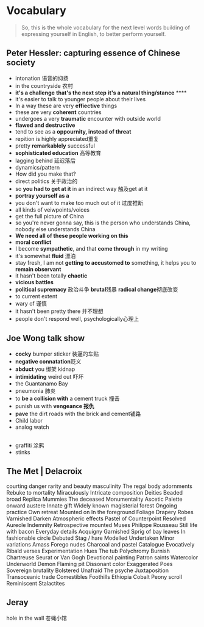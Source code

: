 # Vocabulary
>So, this is the whole vocabulary for the next level words building of expressing yourself in English, to better perform yourself.

## Peter Hessler: capturing essence of Chinese society
* intonation 语音的抑扬
* in the countryside 农村
* **it's a challenge** **that's the next step** **it's a natural thing/stance** ****
* it's easier to talk to younger people about their lives
* In a way these are very **effiective** things
* these are very **coherent** countries
* undergoes a very **traumatic** encounter with outside world
* **flawed and destructive**
* tend to see as a **oppournity, instead of threat**
* repition is highly appreciated重复
* pretty **remarkablely** successful
* **sophisticated education** 高等教育
* lagging behind 延迟落后
* dynamics/pattern
* How did you make that?
* direct politics 关于政治的
* so **you had to get at it** in an indirect way  触及get at it
* **portray yourself as a**
* you don't want to make too much out of it 过度推断
* all kinds of veiwpoints/voices
* get the full picture of China
* so you're never gonna say, this is the person who understands China, nobody else understands China
* **We need all of these people working on this**
* **moral conflict**
* I become **sympathetic**, and that **come through** in my writing
* it's somewhat **fluid** 漂泊
* stay fresh, I am not **getting to accustomed to** something, it helps you to **remain observant**
* it hasn't been totally **chaotic**
* **vicious battles**
* **political supremacy** 政治斗争 **brutal**残暴 **radical change**彻底改变
* to current extent
* wary of 谨慎
* it hasn't been pretty there 并不理想
* people don't respond well, psychologically心理上

## Joe Wong talk show
* **cocky** bumper sticker 装逼的车贴
* **negative connatation**贬义
* **abduct** you 绑架 kidnap
* **intimidating** weird out 吓坏
* the Guantanamo Bay
* pneumonia 肺炎
* to **be a collision with** a cement truck 撞击
* punish us with **vengeance 报仇**
* **pave** the dirt roads with the brick and cement铺路
* Child labor
* analog watch

## 
* graffiti 涂鸦
* stinks

## The Met | Delacroix
courting danger
rarity and beauty
masculinity 
The regal body
adornments
Rebuke to mortality
Miraculously
Intricate composition 
Deities
Beaded broad
Replica
Mummies
The deceased
Monumentality 
Ascetic Palette
onward
austere
Innate gift 
Widely known
magisterial forest
Ongoing practice
Own retreat
Mounted on
In the foreground
Foliage
Drapery
Robes
Varnished
Darken
Atmospheric effects
Pastel of
Counterpoint
Resolved
Aureole
Indemnity
Retrospective mounted
Muses
Philippe Rousseau
Still life with bacon
Everyday details
Acquigny
Garnished
Sprig of bay leaves 
In fashionable circle
Debuted
Stag / hare
Modelled
Undertaken
Minor variations 
Amass
Forego nudes
Charcoal and pastel
Catalogue
Evocatively 
Ribald verses
Experimentation 
Hues
The tub
Polychromy
Burnish
Chartreuse 
Seurat or Van Gogh
Devotional painting 
Patron saints 
Watercolor 
Underworld
Demon
Flaming pit
Dissonant color
Exaggerated Poes
Sovereign brutality 
Bolstered
Unafraid
The psyche
Juxtaposition 
Transoceanic trade
Comestibles 
Foothills
Ethiopia
Cobalt
Peony scroll 
Reminiscent
Stalactites

## Jeray
hole in the wall  苍蝇小馆

